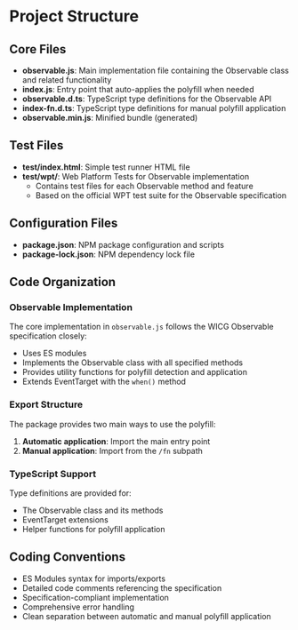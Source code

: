 # Project Structure

## Core Files
- **observable.js**: Main implementation file containing the Observable class and related functionality
- **index.js**: Entry point that auto-applies the polyfill when needed
- **observable.d.ts**: TypeScript type definitions for the Observable API
- **index-fn.d.ts**: TypeScript type definitions for manual polyfill application
- **observable.min.js**: Minified bundle (generated)

## Test Files
- **test/index.html**: Simple test runner HTML file
- **test/wpt/**: Web Platform Tests for Observable implementation
  - Contains test files for each Observable method and feature
  - Based on the official WPT test suite for the Observable specification

## Configuration Files
- **package.json**: NPM package configuration and scripts
- **package-lock.json**: NPM dependency lock file

## Code Organization

### Observable Implementation
The core implementation in `observable.js` follows the WICG Observable specification closely:
- Uses ES modules
- Implements the Observable class with all specified methods
- Provides utility functions for polyfill detection and application
- Extends EventTarget with the `when()` method

### Export Structure
The package provides two main ways to use the polyfill:
1. **Automatic application**: Import the main entry point
2. **Manual application**: Import from the `/fn` subpath

### TypeScript Support
Type definitions are provided for:
- The Observable class and its methods
- EventTarget extensions
- Helper functions for polyfill application

## Coding Conventions
- ES Modules syntax for imports/exports
- Detailed code comments referencing the specification
- Specification-compliant implementation
- Comprehensive error handling
- Clean separation between automatic and manual polyfill application